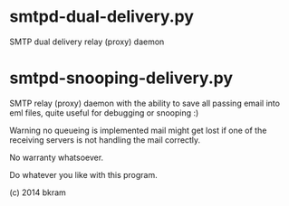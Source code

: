 smtpd-dual-delivery.py
=====
SMTP dual delivery relay (proxy) daemon

smtpd-snooping-delivery.py
=====
SMTP relay (proxy) daemon with the ability to save all passing email into eml files, quite useful for debugging or snooping :)

Warning no queueing is implemented mail might get lost if one of the receiving servers is not handling the mail correctly.

No warranty whatsoever.

Do whatever you like with this program.

(c) 2014 bkram

